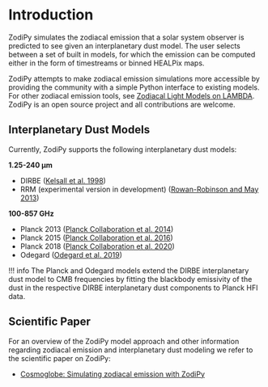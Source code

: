 # Introduction

ZodiPy simulates the zodiacal emission that a solar system observer is predicted to see given an interplanetary dust model. The user selects between a set of built in models, for which the emission can be computed either in the form of timestreams or binned HEALPix maps. 

ZodiPy attempts to make zodiacal emission simulations more accessible by providing the community with a simple Python interface to existing models. For other zodiacal emission tools, see [Zodiacal Light Models on LAMBDA](https://lambda.gsfc.nasa.gov/product/foreground/fg_models.html). ZodiPy is an open source project and all contributions are welcome.


## Interplanetary Dust Models
Currently, ZodiPy supports the following interplanetary dust models:

**1.25-240 $\boldsymbol{\mu}$m**

- DIRBE ([Kelsall et al. 1998](https://ui.adsabs.harvard.edu/abs/1998ApJ...508...44K/abstract))
- RRM (experimental version in development) ([Rowan-Robinson and May 2013](https://ui.adsabs.harvard.edu/abs/2013MNRAS.429.2894R/abstract))

**100-857 GHz**

- Planck 2013 ([Planck Collaboration et al. 2014](https://ui.adsabs.harvard.edu/abs/2014A%26A...571A..14P/abstract>))
- Planck 2015 ([Planck Collaboration et al. 2016](https://ui.adsabs.harvard.edu/abs/2016A&A...594A...8P))
- Planck 2018 ([Planck Collaboration et al. 2020](https://ui.adsabs.harvard.edu/abs/2020A&A...641A...3P))
- Odegard ([Odegard et al. 2019](https://ui.adsabs.harvard.edu/abs/2019ApJ...877...40O/abstract))

!!! info
    The Planck and Odegard models extend the DIRBE interplanetary dust model to CMB frequencies by fitting the blackbody emissivity of the dust in the respective DIRBE interplanetary dust components to Planck HFI data.



## Scientific Paper
For an overview of the ZodiPy model approach and other information regarding zodiacal emission and interplanetary dust modeling we refer to the scientific paper on ZodiPy:

- [Cosmoglobe: Simulating zodiacal emission with ZodiPy](https://arxiv.org/abs/2205.12962)
